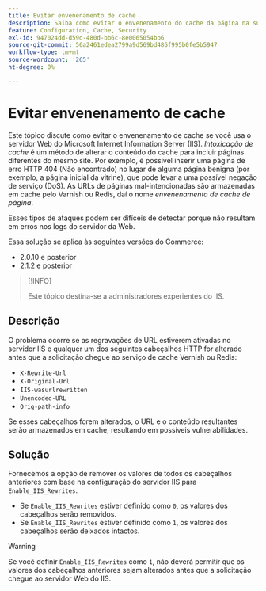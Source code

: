 ```yaml
---
title: Evitar envenenamento de cache
description: Saiba como evitar o envenenamento do cache da página na sua loja da Commerce.
feature: Configuration, Cache, Security
exl-id: 947024dd-d59d-480d-bb6c-8e0065054bb6
source-git-commit: 56a2461edea2799a9d569bd486f995b0fe5b5947
workflow-type: tm+mt
source-wordcount: '265'
ht-degree: 0%

---
```


# Evitar envenenamento de cache

Este tópico discute como evitar o envenenamento de cache se você usa o servidor Web do Microsoft Internet Information Server (IIS). _Intoxicação de cache_ é um método de alterar o conteúdo do cache para incluir páginas diferentes do mesmo site. Por exemplo, é possível inserir uma página de erro HTTP 404 (Não encontrado) no lugar de alguma página benigna (por exemplo, a página inicial da vitrine), que pode levar a uma possível negação de serviço (DoS). As URLs de páginas mal-intencionadas são armazenadas em cache pelo Varnish ou Redis, daí o nome _envenenamento de cache de página_.

Esses tipos de ataques podem ser difíceis de detectar porque não resultam em erros nos logs do servidor da Web.

Essa solução se aplica às seguintes versões do Commerce:

- 2.0.10 e posterior
- 2.1.2 e posterior

>[!INFO]
>
>Este tópico destina-se a administradores experientes do IIS.

## Descrição

O problema ocorre se as regravações de URL estiverem ativadas no servidor IIS e qualquer um dos seguintes cabeçalhos HTTP for alterado antes que a solicitação chegue ao serviço de cache Vernish ou Redis:

- `X-Rewrite-Url`
- `X-Original-Url`
- `IIS-wasurlrewritten`
- `Unencoded-URL`
- `Orig-path-info`

Se esses cabeçalhos forem alterados, o URL e o conteúdo resultantes serão armazenados em cache, resultando em possíveis vulnerabilidades.

## Solução

Fornecemos a opção de remover os valores de todos os cabeçalhos anteriores com base na configuração do servidor IIS para `Enable_IIS_Rewrites`.

- Se `Enable_IIS_Rewrites` estiver definido como `0`, os valores dos cabeçalhos serão removidos.
- Se `Enable_IIS_Rewrites` estiver definido como `1`, os valores dos cabeçalhos serão deixados intactos.

>[!WARNING]
>
>Se você definir `Enable_IIS_Rewrites` como `1`, não deverá permitir que os valores dos cabeçalhos anteriores sejam alterados antes que a solicitação chegue ao servidor Web do IIS.
